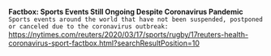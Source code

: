 **Factbox: Sports Events Still Ongoing Despite Coronavirus Pandemic**\
`Sports events around the world that have not been suspended, postponed or canceled due to the coronavirus outbreak:`\
https://nytimes.com/reuters/2020/03/17/sports/rugby/17reuters-health-coronavirus-sport-factbox.html?searchResultPosition=10

